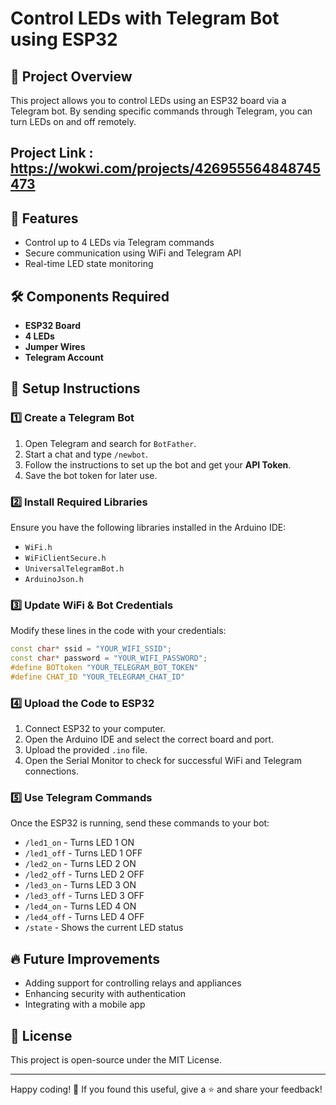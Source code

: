 # Control LEDs with Telegram Bot using ESP32

## 📌 Project Overview
This project allows you to control LEDs using an ESP32 board via a Telegram bot. By sending specific commands through Telegram, you can turn LEDs on and off remotely.

## Project Link : https://wokwi.com/projects/426955564848745473

## 🚀 Features
- Control up to 4 LEDs via Telegram commands
- Secure communication using WiFi and Telegram API
- Real-time LED state monitoring

## 🛠 Components Required
- **ESP32 Board**
- **4 LEDs**
- **Jumper Wires**
- **Telegram Account**

## 🔧 Setup Instructions
### 1️⃣ Create a Telegram Bot
1. Open Telegram and search for `BotFather`.
2. Start a chat and type `/newbot`.
3. Follow the instructions to set up the bot and get your **API Token**.
4. Save the bot token for later use.

### 2️⃣ Install Required Libraries
Ensure you have the following libraries installed in the Arduino IDE:
- `WiFi.h`
- `WiFiClientSecure.h`
- `UniversalTelegramBot.h`
- `ArduinoJson.h`

### 3️⃣ Update WiFi & Bot Credentials
Modify these lines in the code with your credentials:
```cpp
const char* ssid = "YOUR_WIFI_SSID";
const char* password = "YOUR_WIFI_PASSWORD";
#define BOTtoken "YOUR_TELEGRAM_BOT_TOKEN"
#define CHAT_ID "YOUR_TELEGRAM_CHAT_ID"
```

### 4️⃣ Upload the Code to ESP32
1. Connect ESP32 to your computer.
2. Open the Arduino IDE and select the correct board and port.
3. Upload the provided `.ino` file.
4. Open the Serial Monitor to check for successful WiFi and Telegram connections.

### 5️⃣ Use Telegram Commands
Once the ESP32 is running, send these commands to your bot:
- `/led1_on` - Turns LED 1 ON
- `/led1_off` - Turns LED 1 OFF
- `/led2_on` - Turns LED 2 ON
- `/led2_off` - Turns LED 2 OFF
- `/led3_on` - Turns LED 3 ON
- `/led3_off` - Turns LED 3 OFF
- `/led4_on` - Turns LED 4 ON
- `/led4_off` - Turns LED 4 OFF
- `/state` - Shows the current LED status


## 🔥 Future Improvements
- Adding support for controlling relays and appliances
- Enhancing security with authentication
- Integrating with a mobile app

## 📜 License
This project is open-source under the MIT License.

---

Happy coding! 🎉 If you found this useful, give a ⭐ and share your feedback!

